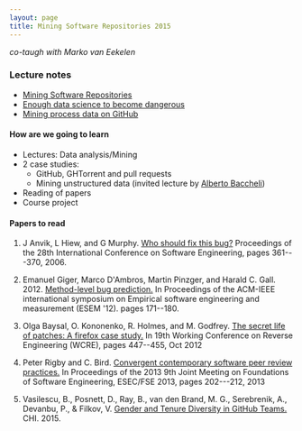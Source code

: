 ```yaml
---
layout: page
title: Mining Software Repositories 2015
---
```


*co-taugh with Marko van Eekelen*

### Lecture notes

* [Mining Software Repositories]()
* [Enough data science to become dangerous]()
* [Mining process data on GitHub]()

#### How are we going to learn

* Lectures: Data analysis/Mining
* 2 case studies:
    * GitHub, GHTorrent and pull requests
    * Mining unstructured data (invited lecture by [Alberto Baccheli](http://sback.it))
* Reading of papers
* Course project

#### Papers to read

1. J Anvik, L Hiew, and G Murphy. [Who should fix this bug?](http://dl.acm.org/citation.cfm?id=1134285) Proceedings of the 28th International Conference on Software Engineering, pages 361---370, 2006.

2. Emanuel Giger, Marco D'Ambros, Martin Pinzger, and Harald C. Gall. 2012. [Method-level bug prediction.](http://dl.acm.org/citation.cfm?id=2372285) In Proceedings of the ACM-IEEE international symposium on Empirical software engineering and measurement (ESEM '12). pages 171--180.

3. Olga Baysal, O. Kononenko, R. Holmes, and M. Godfrey. [The secret life of patches: A firefox case study.](http://dl.acm.org/citation.cfm?id=2420417) In 19th Working Conference on Reverse Engineering (WCRE), pages 447--455, Oct 2012

4. Peter Rigby and C. Bird. [Convergent contemporary software peer review practices.](http://dl.acm.org/citation.cfm?id=2491444) In Proceedings of the 2013 9th Joint Meeting on Foundations of Software Engineering, ESEC/FSE 2013, pages 202---212, 2013

5. Vasilescu, B., Posnett, D., Ray, B., van den Brand, M. G., Serebrenik, A., Devanbu, P., & Filkov, V. [Gender and Tenure Diversity in GitHub Teams.](http://bvasiles.github.io/papers/chi15.pdf) CHI. 2015.


